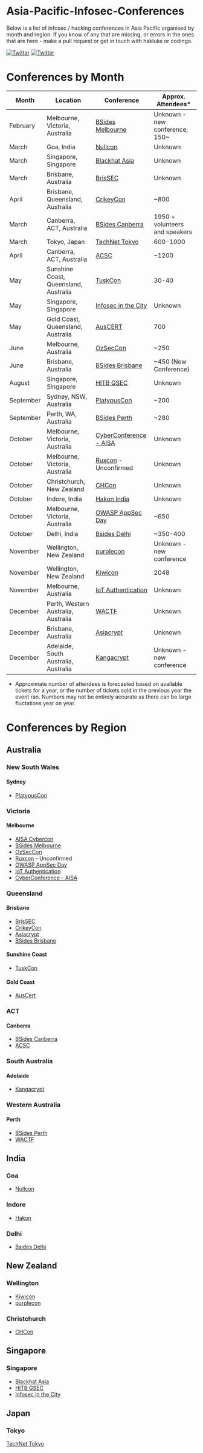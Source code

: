 # Asia-Pacific-Infosec-Conferences
Below is a list of infosec / hacking conferences in Asia Pacific organised by month and region. If you know of any that are missing, or errors in the ones that are here - make a pull request or get in touch with hakluke or codingo.

[![Twitter](https://img.shields.io/badge/twitter-@hakluke-blue.svg)](https://twitter.com/hakluke)
[![Twitter](https://img.shields.io/badge/twitter-@codingo__-blue.svg)](https://twitter.com/codingo_)

# Conferences by Month
| Month    | Location                           | Conference | Approx. Attendees* |
|----------|------------------------------------|-------------|-------------|
| February | Melbourne, Victoria, Australia    | [BSides Melbourne](https://www.bsidesmelbourne.com/) | Unknown - new conference, 150~ |
| March    | Goa, India                         | [Nullcon](https://nullcon.net) | Unknown |
| March    | Singapore, Singapore               | [Blackhat Asia](https://www.blackhat.com/asia-18/) | Unknown |
| March    | Brisbane, Australia                | [BrisSEC](https://www.aisa.org.au/Public/Events/Conferences/BrisSEC_2018/BrisSEC18.aspx) | Unknown |
| April | Brisbane, Queensland, Australia    | [CrikeyCon](https://www.crikeycon.com/) | ~800 |
| March    | Canberra, ACT, Australia           | [BSides Canberra](http://www.bsidesau.com.au/) | 1950 + volunteers and speakers |
| March    | Tokyo, Japan                       | [TechNet Tokyo](https://afceatokyo.org/technet/) | 600-1000 |
| April    | Canberra, ACT, Australia           | [ACSC](https://acsc2018.com.au/) | ~1200 |
| May      | Sunshine Coast, Queensland, Australia | [TuskCon](http://tuskcon.org/) | 30-40 |
| May      | Singapore, Singapore               | [Infosec in the City](https://www.infosec-city.com/) | Unknown |
| May      | Gold Coast, Queensland, Australia  | [AusCERT](https://www.auscert.org.au/events/2018-05-29-auscert2018-17th-annual-auscert-cyber-security-conference) | 700 |
| June     | Melbourne, Australia               | [OzSecCon](https://ozseccon.com/) | ~250 |
| June     | Brisbane, Australia                | [BSides Brisbane](https://bsidesbrisbane.com/) | ~450 (New Conference) |
| August   | Singapore, Singapore               | [HITB GSEC](https://gsec.hitb.org/) | Unknown |
| September| Sydney, NSW, Australia             | [PlatypusCon](https://letsjusthackshit.org/) | ~200 |
| September| Perth, WA, Australia               | [BSides Perth](https://bsidesperth.com.au/) | ~280 |
| October  | Melbourne, Victoria, Australia     | [CyberConference - AISA](https://cyberconference.com.au/) | Unknown |
| October  | Melbourne, Victoria, Australia     | [Ruxcon](https://ruxcon.org.au/) - Unconfirmed | Unknown |
| October  | Christchurch, New Zealand          | [CHCon](https://2018.chcon.nz/) | Unknown |
| October  | Indore, India                      | [Hakon India](http://www.hakonindia.org/) | Unknown |
| October  | Melbourne, Victoria, Australia     | [OWASP AppSec Day](https://appsecday.io/) | ~650 |
| October  | Delhi, India     | [Bsides Delhi](https://bsidesdelhi.in/) | ~350-400 |
| November | Wellington, New Zealand            | [purplecon](https://purplecon.nz/#) | Unknown - new conference | 
| November | Wellington, New Zealand            | [Kiwicon](https://www.kiwicon.org/) | 2048 |
| November | Melbourne, Australia               | [IoT Authentication](http://www.authiot2018.conferences.academy/) | Unknown |
| December | Perth, Western Australia, Australia| [WACTF](https://capture.tf/) | Unknown |
| December | Brisbane, Australia                | [Asiacrypt](https://asiacrypt.iacr.org/2018/) | Unknown |
| December | Adelaide, South Australia, Australia | [Kangacrypt](https://kangacrypt.info) | Unknown - new conference |

* Approximate number of attendees is forecasted based on available tickets for a year, or the number of tickets sold in the previous year the event ran. Numbers may not be entirely accurate as there can be large fluctations year on year.

# Conferences by Region

## Australia
### New South Wales
#### Sydney
- [PlatypusCon](https://letsjusthackshit.org/)

### Victoria
#### Melbourne
- [AISA Cybercon](https://cyberconference.com.au/)
- [BSides Melbourne](https://www.bsidesmelbourne.com/)
- [OzSecCon](https://ozseccon.com/)
- [Ruxcon](https://ruxcon.org.au/) - Unconfirmed
- [OWASP AppSec Day](https://appsecday.io/)
- [IoT Authentication](http://www.authiot2018.conferences.academy/)
- [CyberConference - AISA](https://cyberconference.com.au/)

### Queensland
#### Brisbane
- [BrisSEC](https://www.aisa.org.au/Public/Events/Conferences/BrisSEC_2018/BrisSEC18.aspx)
- [CrikeyCon](https://www.crikeycon.com/)
- [Asiacrypt](https://asiacrypt.iacr.org/2018/)
- [BSides Brisbane](https://bsidesbrisbane.com/)

#### Sunshine Coast
- [TuskCon](http://tuskcon.org/)

#### Gold Coast
- [AusCert](https://www.auscert.org.au/events/2018-05-29-auscert2018-17th-annual-auscert-cyber-security-conference)

### ACT
#### Canberra
- [BSides Canberra](http://www.bsidesau.com.au/)
- [ACSC](https://acsc2018.com.au/)

### South Australia
#### Adelaide
- [Kangacrypt](https://kangacrypt.info)

### Western Australia
#### Perth
- [BSides Perth](https://bsidesperth.com.au/)
- [WACTF](https://capture.tf/)

## India
### Goa
- [Nullcon](https://nullcon.net)

### Indore
- [Hakon](http://www.hakonindia.org/)

### Delhi
- [Bsides Delhi](https://bsidesdelhi.in/)

## New Zealand
### Wellington
- [Kiwicon](https://www.kiwicon.org/)
- [purplecon](https://purplecon.nz/#)

### Christchurch
- [CHCon](https://2018.chcon.nz/)

## Singapore
### Singapore
- [Blackhat Asia](https://www.blackhat.com/asia-18/)
- [HITB GSEC](https://gsec.hitb.org/)
- [Infosec in the City](https://www.infosec-city.com/)

## Japan
### Tokyo
[TechNet Tokyo](https://afceatokyo.org/technet/)
